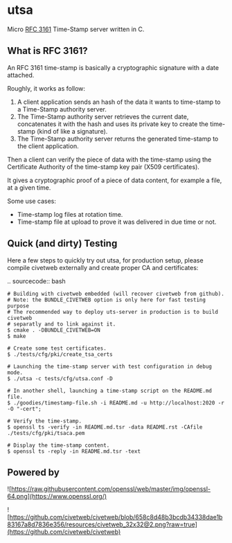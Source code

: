 # utsa

Micro [RFC 3161](https://www.ietf.org/rfc/rfc3161.txt) Time-Stamp server written in C.

## What is RFC 3161?

An RFC 3161 time-stamp is basically a cryptographic signature with a date attached.

Roughly, it works as follow:

1. A client application sends an hash of the data it wants to time-stamp to a Time-Stamp authority server.
2. The Time-Stamp authority server retrieves the current date, concatenates it with the hash and uses its private key to create the time-stamp (kind of like a signature).
3. The Time-Stamp authority server returns the generated time-stamp to the client application.

Then a client can verify the piece of data with the time-stamp using the Certificate Authority of the time-stamp key pair (X509 certificates).

It gives a cryptographic proof of a piece of data content, for example a file, at a given time.

Some use cases:

- Time-stamp log files at rotation time.
- Time-stamp file at upload to prove it was delivered in due time or not.

## Quick (and dirty) Testing

Here a few steps to quickly try out utsa, for production setup, please compile civetweb externally and create proper CA and certificates:

.. sourcecode:: bash

    # Building with civetweb embedded (will recover civetweb from github).
    # Note: the BUNDLE_CIVETWEB option is only here for fast testing purpose
    # The recommended way to deploy uts-server in production is to build civetweb
    # separatly and to link against it.
    $ cmake . -DBUNDLE_CIVETWEB=ON
    $ make
    
    # Create some test certificates.
    $ ./tests/cfg/pki/create_tsa_certs
    
    # Launching the time-stamp server with test configuration in debug mode.
    $ ./utsa -c tests/cfg/utsa.conf -D
    
    # In another shell, launching a time-stamp script on the README.md file.
    $ ./goodies/timestamp-file.sh -i README.md -u http://localhost:2020 -r -O "-cert";

    # Verify the time-stamp.
    $ openssl ts -verify -in README.md.tsr -data README.rst -CAfile ./tests/cfg/pki/tsaca.pem

    # Display the time-stamp content.
    $ openssl ts -reply -in README.md.tsr -text

## Powered by
    
![https://raw.githubusercontent.com/openssl/web/master/img/openssl-64.png](https://www.openssl.org/)

![https://github.com/civetweb/civetweb/blob/658c8d48b3bcdb34338dae1b83167a8d7836e356/resources/civetweb_32x32@2.png?raw=true](https://github.com/civetweb/civetweb)
